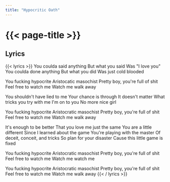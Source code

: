 ```yaml
---
title: "Hypocritic Oath"
---
```

# {{< page-title >}}

## Lyrics
{{< lyrics >}}
You coulda said anything
But what you said
Was "I love you"
You coulda done anything
But what you did
Was just cold blooded

You fucking hypocrite
Aristocatic masochist
Pretty boy, you're full of shit
Feel free to watch me
Watch me walk away

You shouldn't have lied to me
Your chance is through
It doesn't matter
What tricks you try with me
I'm on to you
No more nice girl

You fucking hypocrite
Aristocratic masochist
Pretty boy, you're full of shit
Feel free to watch me
Watch me walk away

It's enough to be better
That you love me just the same
You are a little different
Since I learned about the game
You're playing with the master
Of deceit, conceit, and tricks
So plan for your disaster
Cause this little game is fixed

You fucking hypocrite
Aristocratic masochist
Pretty boy, you're full of shit
Feel free to watch me
Watch me watch me

You fucking hypocrite
Aristocratic masochist
Pretty boy, you're full of shit
Feel free to watch me
Watch me walk away
{{< / lyrics >}}
